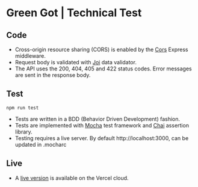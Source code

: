 # Green Got | Technical Test

## Code

- Cross-origin resource sharing (CORS) is enabled by the [Cors](https://joi.dev/) Express middleware.
- Request body is validated with [Joi](https://joi.dev/) data validator.
- The API uses the 200, 404, 405 and 422 status codes. Error messages are sent in the response body.

## Test

```shell
npm run test
```

- Tests are written in a BDD (Behavior Driven Development) fashion.
- Tests are implemented with [Mocha](https://mochajs.org/) test framework and [Chai](https://www.chaijs.com/) assertion library.
- Testing requires a live server. By default http://localhost:3000, can be updated in .mocharc

## Live

- A [live version](https://green-got-franck.vercel.app/) is available on the Vercel cloud.
